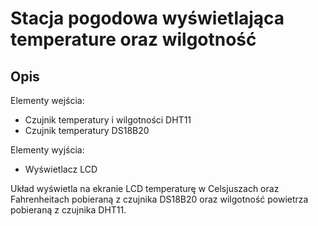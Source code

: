 # Stacja pogodowa wyświetlająca temperature oraz wilgotność

## Opis
Elementy wejścia:
* Czujnik temperatury i wilgotności DHT11
* Czujnik temperatury DS18B20

Elementy wyjścia:
* Wyświetlacz LCD

Układ wyświetla na ekranie LCD temperaturę w Celsjuszach oraz Fahrenheitach pobieraną z czujnika DS18B20 oraz wilgotność powietrza pobieraną z czujnika DHT11.
